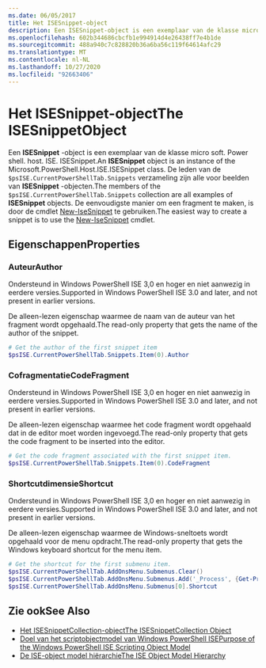 ```yaml
---
ms.date: 06/05/2017
title: Het ISESnippet-object
description: Een ISESnippet-object is een exemplaar van de klasse micro soft. Power shell. host. ISE. ISESnippet.
ms.openlocfilehash: 602b344686cbcfb1e994914d4e26438ff7e4b1de
ms.sourcegitcommit: 488a940c7c828820b36a6ba56c119f64614afc29
ms.translationtype: MT
ms.contentlocale: nl-NL
ms.lasthandoff: 10/27/2020
ms.locfileid: "92663406"
---
```

# <a name="the-isesnippetobject"></a><span data-ttu-id="f6098-103">Het ISESnippet-object</span><span class="sxs-lookup"><span data-stu-id="f6098-103">The ISESnippetObject</span></span>

<span data-ttu-id="f6098-104">Een **ISESnippet** -object is een exemplaar van de klasse micro soft. Power shell. host. ISE. ISESnippet.</span><span class="sxs-lookup"><span data-stu-id="f6098-104">An **ISESnippet** object is an instance of the Microsoft.PowerShell.Host.ISE.ISESnippet class.</span></span> <span data-ttu-id="f6098-105">De leden van de `$psISE.CurrentPowerShellTab.Snippets` verzameling zijn alle voor beelden van **ISESnippet** -objecten.</span><span class="sxs-lookup"><span data-stu-id="f6098-105">The members of the `$psISE.CurrentPowerShellTab.Snippets` collection are all examples of **ISESnippet** objects.</span></span> <span data-ttu-id="f6098-106">De eenvoudigste manier om een fragment te maken, is door de cmdlet [New-IseSnippet](/powershell/module/ISE/New-IseSnippet) te gebruiken.</span><span class="sxs-lookup"><span data-stu-id="f6098-106">The easiest way to create a snippet is to use the [New-IseSnippet](/powershell/module/ISE/New-IseSnippet) cmdlet.</span></span>

## <a name="properties"></a><span data-ttu-id="f6098-107">Eigenschappen</span><span class="sxs-lookup"><span data-stu-id="f6098-107">Properties</span></span>

### <a name="author"></a><span data-ttu-id="f6098-108">Auteur</span><span class="sxs-lookup"><span data-stu-id="f6098-108">Author</span></span>

<span data-ttu-id="f6098-109">Ondersteund in Windows PowerShell ISE 3,0 en hoger en niet aanwezig in eerdere versies.</span><span class="sxs-lookup"><span data-stu-id="f6098-109">Supported in Windows PowerShell ISE 3.0 and later, and not present in earlier versions.</span></span>

<span data-ttu-id="f6098-110">De alleen-lezen eigenschap waarmee de naam van de auteur van het fragment wordt opgehaald.</span><span class="sxs-lookup"><span data-stu-id="f6098-110">The read-only property that gets the name of the author of the snippet.</span></span>

```powershell
# Get the author of the first snippet item
$psISE.CurrentPowerShellTab.Snippets.Item(0).Author
```

### <a name="codefragment"></a><span data-ttu-id="f6098-111">Cofragmentatie</span><span class="sxs-lookup"><span data-stu-id="f6098-111">CodeFragment</span></span>

<span data-ttu-id="f6098-112">Ondersteund in Windows PowerShell ISE 3,0 en hoger en niet aanwezig in eerdere versies.</span><span class="sxs-lookup"><span data-stu-id="f6098-112">Supported in Windows PowerShell ISE 3.0 and later, and not present in earlier versions.</span></span>

<span data-ttu-id="f6098-113">De alleen-lezen eigenschap waarmee het code fragment wordt opgehaald dat in de editor moet worden ingevoegd.</span><span class="sxs-lookup"><span data-stu-id="f6098-113">The read-only property that gets the code fragment to be inserted into the editor.</span></span>

```powershell
# Get the code fragment associated with the first snippet item.
$psISE.CurrentPowerShellTab.Snippets.Item(0).CodeFragment
```

### <a name="shortcut"></a><span data-ttu-id="f6098-114">Shortcutdimensie</span><span class="sxs-lookup"><span data-stu-id="f6098-114">Shortcut</span></span>

<span data-ttu-id="f6098-115">Ondersteund in Windows PowerShell ISE 3,0 en hoger en niet aanwezig in eerdere versies.</span><span class="sxs-lookup"><span data-stu-id="f6098-115">Supported in Windows PowerShell ISE 3.0 and later, and not present in earlier versions.</span></span>

<span data-ttu-id="f6098-116">De alleen-lezen eigenschap waarmee de Windows-sneltoets wordt opgehaald voor de menu opdracht.</span><span class="sxs-lookup"><span data-stu-id="f6098-116">The read-only property that gets the Windows keyboard shortcut for the menu item.</span></span>

```powershell
# Get the shortcut for the first submenu item.
$psISE.CurrentPowerShellTab.AddOnsMenu.Submenus.Clear()
$psISE.CurrentPowerShellTab.AddOnsMenu.Submenus.Add('_Process', {Get-Process}, 'Alt+P')
$psISE.CurrentPowerShellTab.AddOnsMenu.Submenus[0].Shortcut
```

## <a name="see-also"></a><span data-ttu-id="f6098-117">Zie ook</span><span class="sxs-lookup"><span data-stu-id="f6098-117">See Also</span></span>

- [<span data-ttu-id="f6098-118">Het ISESnippetCollection-object</span><span class="sxs-lookup"><span data-stu-id="f6098-118">The ISESnippetCollection Object</span></span>](The-ISESnippetCollection-Object.md)
- [<span data-ttu-id="f6098-119">Doel van het scriptobjectmodel van Windows PowerShell ISE</span><span class="sxs-lookup"><span data-stu-id="f6098-119">Purpose of the Windows PowerShell ISE Scripting Object Model</span></span>](purpose-of-the-windows-powershell-ise-scripting-object-model.md)
- [<span data-ttu-id="f6098-120">De ISE-object model hiërarchie</span><span class="sxs-lookup"><span data-stu-id="f6098-120">The ISE Object Model Hierarchy</span></span>](The-ISE-Object-Model-Hierarchy.md)
